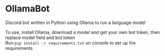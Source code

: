 # OllamaBot
Discord bot written in Python using Ollama to run a language model  

To use, install Ollama, download a model and get your own bot token, then replace model field and bot token  
Run ```pip install -r requirements.txt``` on console to set up the requirements
